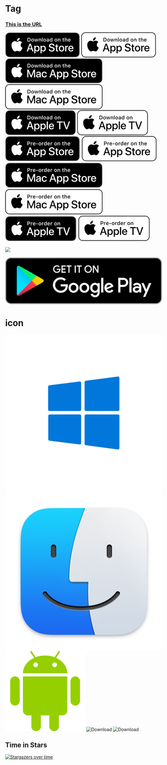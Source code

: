 # Tag
### [This is the URL](https://developer.apple.com/app-store/marketing/guidelines)
![Download](./ios-black.svg?.inline)
![Download](./ios-white.svg?.inline)
![Download](./macos-black.svg?.inline)
![Download](./macos-white.svg?.inline)
![Download](./tvos-black.svg?.inline)
![Download](./tvos-white.svg?.inline)
![Download](./ios-black-pre.svg?.inline)
![Download](./ios-white-pre.svg?.inline)
![Download](./macos-black-pre.svg?.inline)
![Download](./macos-white-pre.svg?.inline)
![Download](./tvos-black-pre.svg?.inline)
![Download](./tvos-white-pre.svg?.inline)
<div align="left">
<a href="https://example.com" target="🐟">
<img src="https://github.com/git-yusteven/tag/raw/main/google-play.svg" width="150" />
</a>

![Download](./google-play.svg?.inline)
# icon
![Download](./windows_icon.svg?.inline)
![Download](./finder_icon.PNG?.inline)
![Download](./android_icon.svg?.inline)
![Download](./apple_icon.svg?.inline)
![Download](https://github.com/git-yusteven/tag/blob/main/模版.jpg)

## Time in Stars

[![Stargazers over time](https://starchart.cc/名字/仓库名.svg)](https://starchart.cc/Loyalsoldier/clash-rules)
